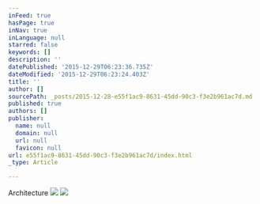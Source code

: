 ```yaml
---
inFeed: true
hasPage: true
inNav: true
inLanguage: null
starred: false
keywords: []
description: ''
datePublished: '2015-12-29T06:23:36.735Z'
dateModified: '2015-12-29T06:23:24.403Z'
title: ''
author: []
sourcePath: _posts/2015-12-28-e55f1ac9-8631-45dd-90c3-f3e2b961ac7d.md
published: true
authors: []
publisher:
  name: null
  domain: null
  url: null
  favicon: null
url: e55f1ac9-8631-45dd-90c3-f3e2b961ac7d/index.html
_type: Article

---
```

Architecture ![](https://the-grid-user-content.s3-us-west-2.amazonaws.com/701d3243-8e8b-419d-bae5-f122952b073f.jpg)
![](https://the-grid-user-content.s3-us-west-2.amazonaws.com/274f3207-f447-48f6-abc7-200c66aa4c9d.jpg)